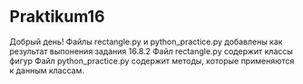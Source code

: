 # Praktikum16
Добрый день!
Файлы rectangle.py и python_practice.py добавлены как результат выпонения задания 16.8.2
Файл rectangle.py содержит классы фигур 
Файл python_practice.py содержит методы, которые применяются к данным классам.
